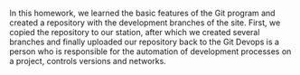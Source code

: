 In this homework, we learned the basic features of the Git program and created a repository with the development branches of the site. First, we copied the repository to our station, after which we created several branches and finally uploaded our repository back to the Git
Devops is a person who is responsible for the automation of development processes on a project, controls versions and networks.